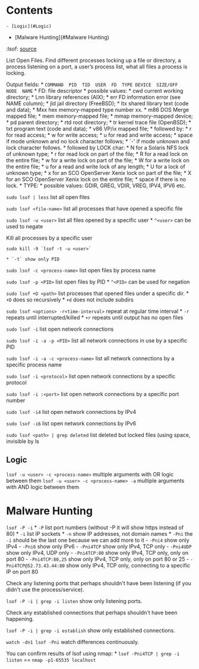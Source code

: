 # Contents

    - [Logic](#Logic)
- [Malware Hunting](#Malware Hunting)

:lsof:
[source](https://geekflare.com/lsof-command-examples/)

List Open Files. Find different processes locking up a file or directory, a process listening on a port, a user’s process list, what all files a process is locking.

Output fields:
    * `COMMAND  PID  TID  USER  FD  TYPE DEVICE  SIZE/OFF  NODE  NAME`
    * FD: file descriptor
        * possible values:
            * cwd  current working directory;
            * Lnn  library references (AIX);
            * err  FD information error (see NAME column);
            * jld  jail directory (FreeBSD);
            * ltx  shared library text (code and data);
            * Mxx  hex memory-mapped type number xx.
            * m86  DOS Merge mapped file;
            * mem  memory-mapped file;
            * mmap memory-mapped device;
            * pd   parent directory;
            * rtd  root directory;
            * tr   kernel trace file (OpenBSD);
            * txt  program text (code and data);
            * v86  VP/ix mapped file;
        * followed by:
            * r for read access;
            * w for write access;
            * u for read and write access;
            * space if mode unknown and no lock character follows;
            * `-' if mode unknown and lock character follows.
        * followed by LOCK char:
            * N for a Solaris NFS lock of unknown type;
            * r for read lock on part of the file;
            * R for a read lock on the entire file;
            * w for a write lock on part of the file;
            * W for a write lock on the entire file;
            * u for a read and write lock of any length;
            * U for a lock of unknown type;
            * x for an SCO OpenServer Xenix lock on part of the file;
            * X for an SCO OpenServer Xenix lock on the entire file;
            * space if there is no lock.
    * TYPE:
        * possible values: GDIR, GREG, VDIR, VREG, IPV4, IPV6 etc.

`sudo lsof | less` list all open files

`sudo lsof <file-name>` list all processes that have opened a specific file

`sudo lsof -u <user>` list all files opened by a specific user
    * `^<user>` can be used to negate

Kill all processes by a specific user
```
sudo kill -9 `lsof -t -u <user>`
```
    * `-t` show only PID

`sudo lsof -c <process-name>` list open files by process name

`sudo lsof -p <PID>` list open files by PID
    * `^<PID>` can be used for negation

`sudo lsof +D <path>` list processes that opened files under a specific dir.
    * `+D` does so recursively
    * `+d` does not include subdirs

`sudo lsof <options> -r<time-interval>` repeat at regular time interval
    * `-r` repeats until interrupted/killed
    * `+r` repeats until output has no open files

`sudo lsof -i` list open network connections

`sudo lsof -i -a -p <PID>` list all network connections in use by a specific PID

`sudo lsof -i -a -c <process-name>` list all network connections by a specific process name

`sudo lsof -i <protocol>` list open network connections by a specific protocol

`sudo lsof -i :<port>` list open network connections by a specific port number

`sudo lsof -i4` list open network connections by IPv4

`sudo lsof -i6` list open network connections by IPv6

`sudo lsof <path> | grep deleted` list deleted but locked files (using space, invisible by ls

## Logic

`lsof -u <user> -c <process-name>` multiple arguments with OR logic between them
`lsof -u <user> -c <process-name> -a` multiple arguments with AND logic between them

# Malware Hunting

`lsof -P -i`
    * `-P` list port numbers (without -P it will show https instead of 80)
    * `-i` list IP sockets
    * `-n` show IP addresses, not domain names
    * `-Pni` the `-i` should be the last one because we can add more to it
        - `-Pni4` show only IPv4
        - `-Pni6` show only IPv6
        - `-Pni4TCP` show only IPv4, TCP only
        - `-Pni4UDP` show only IPv4, UDP only
        - `-Pni4TCP:80` show only IPv4, TCP only, only on port 80
        - `-Pni4TCP:80,25` show only IPv4, TCP only, only on port 80 or 25
        - `-Pni4TCP@52.73.43.44:80` show only IPv4, TCP only, connecting to a specific IP on port 80

Check any listening ports that perhaps shouldn't have been listening (if you didn't use the process/service).

`lsof -P -i | grep -i listen` show only listening ports.

Check any established connections that perhaps shouldn't have been happening.

`lsof -P -i | grep -i establish` show only established connections.

`watch -dn1 lsof -Pni` watch differences continuously.

You can confirm results of lsof using nmap:
    * `lsof -Pni4TCP | grep -i listen` == `nmap -p1-65535 localhost`
